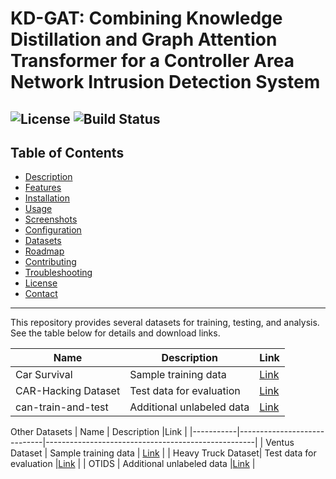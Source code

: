 # KD-GAT: Combining Knowledge Distillation and Graph Attention Transformer for a Controller Area Network Intrusion Detection System

![License](https://img.shields.io/badge/license-MIT-blue.svg)
![Build Status](https://img.shields.io/badge/build-passing-brightgreen.svg)
---

## Table of Contents

- [Description](#description)
- [Features](#features)
- [Installation](#installation)
- [Usage](#usage)
- [Screenshots](#screenshots)
- [Configuration](#configuration)
- [Datasets](#datasets)
- [Roadmap](#roadmap)
- [Contributing](#contributing)
- [Troubleshooting](#troubleshooting)
- [License](#license)
- [Contact](#contact)

---

This repository provides several datasets for training, testing, and analysis. See the table below for details and download links.

| Name      | Description                  | Link                                      |
|-----------|-----------------------------|----------------------------------------------------|
| Car Survival | Sample training data        | [Link](https://ocslab.hksecurity.net/Datasets/survival-ids)      |
| CAR-Hacking Dataset| Test data for evaluation    | [Link](https://ocslab.hksecurity.net/Datasets/car-hacking-dataset)     |
| can-train-and-test | Additional unlabeled data   | [Link](https://bitbucket.org/brooke-lampe/can-train-and-test-v1.5/src/master/)  |


Other Datasets
| Name      | Description                 |Link                                      |
|-----------|-----------------------------|----------------------------------------------------|
| Ventus Dataset | Sample training data        | [Link]()      |
| Heavy Truck Dataset| Test data for evaluation    |[Link](https://www.engr.colostate.edu/~jdaily/J1939/candata.html)     |
| OTIDS | Additional unlabeled data   |[Link](https://ocslab.hksecurity.net/Datasets/survival-ids)  |

